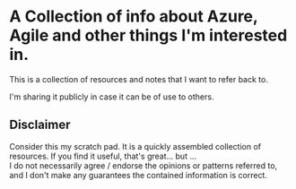 # A Collection of info about Azure, Agile and other things I'm interested in.
This is a collection of resources and notes that I want to refer back to. 

I'm sharing it publicly in case it can be of use to others.

## Disclaimer

Consider this my scratch pad. It is a quickly assembled collection of resources. 
If you find it useful, that's great... but ...  
I do not necessarily agree / endorse the opinions or patterns referred to, and I don't make any guarantees the contained information is correct.

